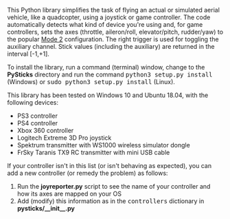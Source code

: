This Python library simplifies the task of flying an actual or simulated aerial
vehicle, like a quadcopter, using a joystick or game controller.  The code automatically
detects what kind of device you're using and, for game controllers, sets the axes (throttle,
aileron/roll, elevator/pitch, rudder/yaw) to the popular
[Mode 2](http://www.spektrumrc.com/Articles/Article.aspx?ArticleID=2105)
configuration.  The right trigger is used for toggling the auxiliary channel.
Stick values (including the auxiliary) are returned in the interval [-1,+1].

To install the library, run a command (terminal) window, change to the
<b>PySticks</b> directory and run the command <tt>python3 setup.py install</tt>
(Windows) or <tt>sudo python3 setup.py install</tt> (Linux).

This library has been tested on Windows 10 and Ubuntu 18.04, with the following
devices:

* PS3 controller
* PS4 controller
* Xbox 360 controller
* Logitech Extreme 3D Pro joystick
* Spektrum transmitter with WS1000 wireless simulator dongle
* FrSky Taranis TX9 RC transmitter with mini USB cable 

If your controller isn't in this list (or isn't behaving as expected), you can add a new controller (or remedy the problem) as follows:

1. Run the <b>joyreporter.py</b> script to see the name of your controller and how its axes are mapped on your OS
2. Add (modify) this information as in the <tt>controllers</tt> dictionary in <b>pysticks/\_\_init\_\_.py</b> 

